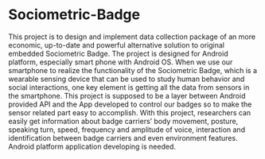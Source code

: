# Sociometric-Badge
This project is to design and implement data collection package of an more economic, up-to-date and powerful alternative solution to original embedded Sociometric Badge. The project is designed for Android platform, especially smart phone with Android OS. When we use our smartphone to realize the functionality of the Sociometric Badge, which is a wearable sensing device that can be used to study human behavior and social interactions, one key element is getting all the data from sensors in the smartphone.  This project is supposed to be a layer between Android provided API and the App developed to control our badges so to make the sensor related part easy to accomplish. With this project, researchers can easily get information about badge carriers’ body movement, posture, speaking turn, speed, frequency and amplitude of voice, interaction and identification between badge carriers and even environment features. Android platform application developing is needed.
